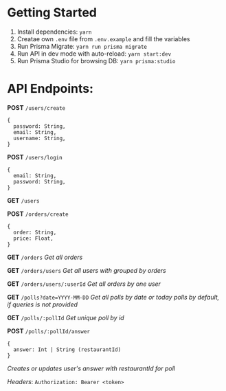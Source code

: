 # Getting Started

1. Install dependencies: `yarn`
2. Creatae own `.env` file from `.env.example` and fill the variables
3. Run Prisma Migrate: `yarn run prisma migrate`
4. Run API in dev mode with auto-reload: `yarn start:dev`
5. Run Prisma Studio for browsing DB: `yarn prisma:studio`

# API Endpoints:

**POST** `/users/create`
```
{
  password: String,
  email: String,
  username: String,
}
```

**POST** `/users/login`
```
{
  email: String,
  password: String,
}
```

**GET** `/users`

**POST** `/orders/create`

```
{
  order: String,
  price: Float,
}
```

**GET** `/orders`
*Get all orders*

**GET** `/orders/users`
*Get all users with grouped by orders*

**GET** `/orders/users/:userId`
*Get all orders by one user*

**GET** `/polls?date=YYYY-MM-DD` 
*Get all polls by date or today polls by default, if queries is not provided*

**GET** `/polls/:pollId`
*Get unique poll by id*

**POST** `/polls/:pollId/answer`
```
{
  answer: Int | String (restaurantId)
}
```
*Creates or updates user's answer with restaurantId for poll*

*Headers*:
  ```Authorization: Bearer <token>```